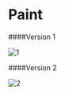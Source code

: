 Paint
=====
####Version 1

![1](https://raw.github.com/marti1125/paint/master/v1.png)

####Version 2

![2](https://raw.github.com/marti1125/paint/master/v2.png)

